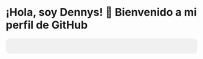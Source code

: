 # ¡Hola, soy Dennys! 👋 Bienvenido a mi perfil de GitHub

<div style="display: flex; justify-content: space-around; align-items: center; padding: 20px; background-color: #f0f0f0; border-radius: 10px;">




</div>
